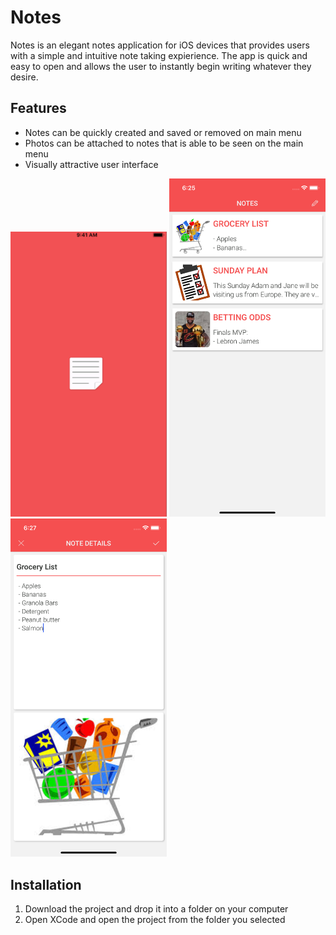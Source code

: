# Notes
Notes is an elegant notes application for iOS devices that provides users with a simple and 
intuitive note taking expierience. The app is quick and easy to open and allows the user to instantly
begin writing whatever they desire.

## Features
  - Notes can be quickly created and saved or removed on main menu
  - Photos can be attached to notes that is able to be seen on the main menu
  - Visually attractive user interface

<img src="Screenshots/Loading%20Screen.png" width = 250)> <img src="Screenshots/MainMenu.png" width = 250)> <img src="Screenshots/NoteDetails.png" width = 250)>

## Installation
  1. Download the project and drop it into a folder on your computer
  2. Open XCode and open the project from the folder you selected
